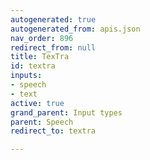 ```yaml
---
autogenerated: true
autogenerated_from: apis.json
nav_order: 896
redirect_from: null
title: TexTra
id: textra
inputs:
- speech
- text
active: true
grand_parent: Input types
parent: Speech
redirect_to: textra

---
```


